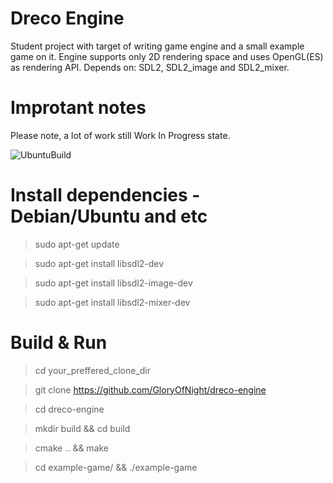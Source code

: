 # Dreco Engine
Student project with target of writing game engine and a small example game on it. Engine supports only 2D rendering space and uses OpenGL(ES) as rendering API. 
Depends on: SDL2, SDL2_image and SDL2_mixer.

# Improtant notes
Please note, a lot of work still Work In Progress state.

![UbuntuBuild](https://github.com/GloryOfNight/dreco-engine/workflows/Ubuntu-18.04/badge.svg)

# Install dependencies - Debian/Ubuntu and etc
> sudo apt-get update

> sudo apt-get install libsdl2-dev

> sudo apt-get install libsdl2-image-dev

> sudo apt-get install libsdl2-mixer-dev

# Build & Run
> cd your_preffered_clone_dir

> git clone https://github.com/GloryOfNight/dreco-engine

> cd dreco-engine 

> mkdir build && cd build

> cmake .. && make

> cd example-game/ && ./example-game

